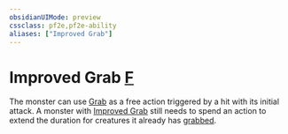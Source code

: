 ```yaml
---
obsidianUIMode: preview
cssclass: pf2e,pf2e-ability
aliases: ["Improved Grab"]
---
```

# Improved Grab [F](rules/core-rulebook/chapter-9-playing-the-game.md#Actions "Free Action")

The monster can use [Grab](rules/abilities/grab.md) as a free action triggered by a hit with its initial attack. A monster with [Improved Grab](rules/abilities/improved-grab.md) still needs to spend an action to extend the duration for creatures it already has [grabbed](rules/conditions.md#Grabbed).